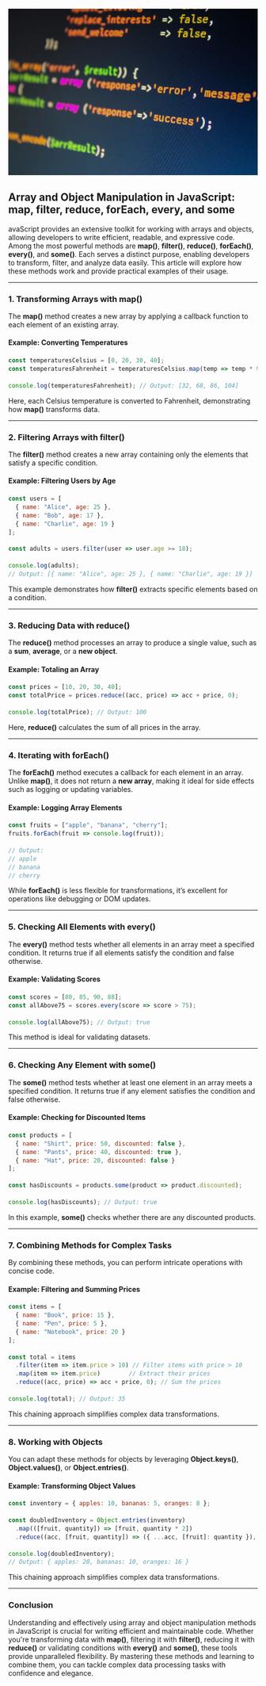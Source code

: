 ![Array and Objects](./images/03.jpg "Array and Objects in Javascript")

## Array and Object Manipulation in JavaScript​: map, filter, reduce, forEach, every, and some
avaScript provides an extensive toolkit for working with arrays and objects, allowing developers to write efficient, readable, and expressive code. Among the most powerful methods are **map()**, **filter()**, **reduce()**, **forEach()**, **every()**, and **some()**. Each serves a distinct purpose, enabling developers to transform, filter, and analyze data easily. This article will explore how these methods work and provide practical examples of their usage.

<hr />

### 1. Transforming Arrays with map()
The **map()** method creates a new array by applying a callback function to each element of an existing array.

#### Example: Converting Temperatures
```javascript 
const temperaturesCelsius = [0, 20, 30, 40];
const temperaturesFahrenheit = temperaturesCelsius.map(temp => temp * 9/5 + 32);

console.log(temperaturesFahrenheit); // Output: [32, 68, 86, 104]
```
Here, each Celsius temperature is converted to Fahrenheit, demonstrating how **map()** transforms data.

<hr />

### 2. Filtering Arrays with filter()
The **filter()** method creates a new array containing only the elements that satisfy a specific condition.

#### Example: Filtering Users by Age
```javascript 
const users = [
  { name: "Alice", age: 25 },
  { name: "Bob", age: 17 },
  { name: "Charlie", age: 19 }
];

const adults = users.filter(user => user.age >= 18);

console.log(adults); 
// Output: [{ name: "Alice", age: 25 }, { name: "Charlie", age: 19 }]
```
This example demonstrates how **filter()** extracts specific elements based on a condition.

<hr />

### 3. Reducing Data with reduce()
The **reduce()** method processes an array to produce a single value, such as a **sum**, **average**, or a **new object**.

#### Example: Totaling an Array
```javascript 
const prices = [10, 20, 30, 40];
const totalPrice = prices.reduce((acc, price) => acc + price, 0);

console.log(totalPrice); // Output: 100
```
Here, **reduce()** calculates the sum of all prices in the array.

<hr />

### 4. Iterating with forEach()
The **forEach()** method executes a callback for each element in an array. Unlike **map()**, it does not return a **new array**, making it ideal for side effects such as logging or updating variables.

#### Example: Logging Array Elements
```javascript 
const fruits = ["apple", "banana", "cherry"];
fruits.forEach(fruit => console.log(fruit));

// Output:
// apple
// banana
// cherry
```
While **forEach()** is less flexible for transformations, it’s excellent for operations like debugging or DOM updates.

<hr />

### 5. Checking All Elements with every()
The **every()** method tests whether all elements in an array meet a specified condition. It returns true if all elements satisfy the condition and false otherwise.

#### Example: Validating Scores
```javascript 
const scores = [80, 85, 90, 88];
const allAbove75 = scores.every(score => score > 75);

console.log(allAbove75); // Output: true
```
This method is ideal for validating datasets.

<hr />

### 6. Checking Any Element with some()
The **some()** method tests whether at least one element in an array meets a specified condition. It returns true if any element satisfies the condition and false otherwise.

#### Example: Checking for Discounted Items
```javascript 
const products = [
  { name: "Shirt", price: 50, discounted: false },
  { name: "Pants", price: 40, discounted: true },
  { name: "Hat", price: 20, discounted: false }
];

const hasDiscounts = products.some(product => product.discounted);

console.log(hasDiscounts); // Output: true
```
In this example, **some()** checks whether there are any discounted products.

<hr />

### 7. Combining Methods for Complex Tasks
By combining these methods, you can perform intricate operations with concise code.

#### Example: Filtering and Summing Prices
```javascript 
const items = [
  { name: "Book", price: 15 },
  { name: "Pen", price: 5 },
  { name: "Notebook", price: 20 }
];

const total = items
  .filter(item => item.price > 10) // Filter items with price > 10
  .map(item => item.price)        // Extract their prices
  .reduce((acc, price) => acc + price, 0); // Sum the prices

console.log(total); // Output: 35
```
This chaining approach simplifies complex data transformations.

<hr />

### 8. Working with Objects
You can adapt these methods for objects by leveraging **Object.keys()**, **Object.values()**, or **Object.entries()**.

#### Example: Transforming Object Values
```javascript 
const inventory = { apples: 10, bananas: 5, oranges: 8 };

const doubledInventory = Object.entries(inventory)
  .map(([fruit, quantity]) => [fruit, quantity * 2])
  .reduce((acc, [fruit, quantity]) => ({ ...acc, [fruit]: quantity }), {});

console.log(doubledInventory); 
// Output: { apples: 20, bananas: 10, oranges: 16 }
```
This chaining approach simplifies complex data transformations.

<hr />

### Conclusion
Understanding and effectively using array and object manipulation methods in JavaScript is crucial for writing efficient and maintainable code. Whether you're transforming data with **map()**, filtering it with **filter()**, reducing it with **reduce()** or validating conditions with **every()** and **some()**, these tools provide unparalleled flexibility. By mastering these methods and learning to combine them, you can tackle complex data processing tasks with confidence and elegance.